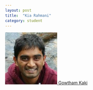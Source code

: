 ```yaml
---
layout: post
title:  "Kia Rahmani"
category: student
---
```

<a href="http://kiarahmani.github.io/">
  <img src="assets/gowtham.jpg" alt="Gowtham Kaki">
  <span class="student-name">Gowtham Kaki</span>
</a>
